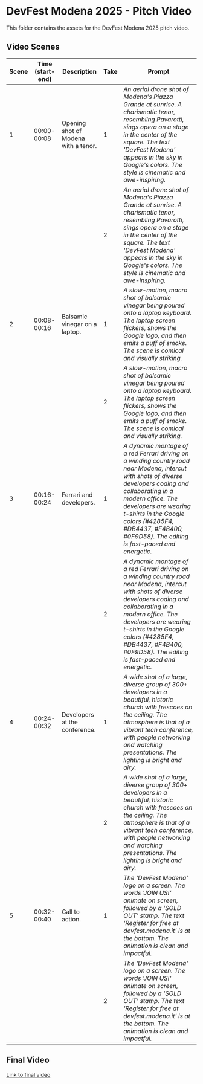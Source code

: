 # DevFest Modena 2025 - Pitch Video

This folder contains the assets for the DevFest Modena 2025 pitch video.

## Video Scenes

| Scene | Time (start-end) | Description | Take | Prompt |
|---|---|---|---|---|
| 1 | 00:00-00:08 | Opening shot of Modena with a tenor. | 1 | *An aerial drone shot of Modena's Piazza Grande at sunrise. A charismatic tenor, resembling Pavarotti, sings opera on a stage in the center of the square. The text 'DevFest Modena' appears in the sky in Google's colors. The style is cinematic and awe-inspiring.* |
| | | | 2 | *An aerial drone shot of Modena's Piazza Grande at sunrise. A charismatic tenor, resembling Pavarotti, sings opera on a stage in the center of the square. The text 'DevFest Modena' appears in the sky in Google's colors. The style is cinematic and awe-inspiring.* |
| 2 | 00:08-00:16 | Balsamic vinegar on a laptop. | 1 | *A slow-motion, macro shot of balsamic vinegar being poured onto a laptop keyboard. The laptop screen flickers, shows the Google logo, and then emits a puff of smoke. The scene is comical and visually striking.* |
| | | | 2 | *A slow-motion, macro shot of balsamic vinegar being poured onto a laptop keyboard. The laptop screen flickers, shows the Google logo, and then emits a puff of smoke. The scene is comical and visually striking.* |
| 3 | 00:16-00:24 | Ferrari and developers. | 1 | *A dynamic montage of a red Ferrari driving on a winding country road near Modena, intercut with shots of diverse developers coding and collaborating in a modern office. The developers are wearing t-shirts in the Google colors (#4285F4, #DB4437, #F4B400, #0F9D58). The editing is fast-paced and energetic.* |
| | | | 2 | *A dynamic montage of a red Ferrari driving on a winding country road near Modena, intercut with shots of diverse developers coding and collaborating in a modern office. The developers are wearing t-shirts in the Google colors (#4285F4, #DB4437, #F4B400, #0F9D58). The editing is fast-paced and energetic.* |
| 4 | 00:24-00:32 | Developers at the conference. | 1 | *A wide shot of a large, diverse group of 300+ developers in a beautiful, historic church with frescoes on the ceiling. The atmosphere is that of a vibrant tech conference, with people networking and watching presentations. The lighting is bright and airy.* |
| | | | 2 | *A wide shot of a large, diverse group of 300+ developers in a beautiful, historic church with frescoes on the ceiling. The atmosphere is that of a vibrant tech conference, with people networking and watching presentations. The lighting is bright and airy.* |
| 5 | 00:32-00:40 | Call to action. | 1 | *The 'DevFest Modena' logo on a screen. The words 'JOIN US!' animate on screen, followed by a 'SOLD OUT' stamp. The text 'Register for free at devfest.modena.it' is at the bottom. The animation is clean and impactful.* |
| | | | 2 | *The 'DevFest Modena' logo on a screen. The words 'JOIN US!' animate on screen, followed by a 'SOLD OUT' stamp. The text 'Register for free at devfest.modena.it' is at the bottom. The animation is clean and impactful.* |

## Final Video

[Link to final video](./devfest_modena_pitch.mp4)
